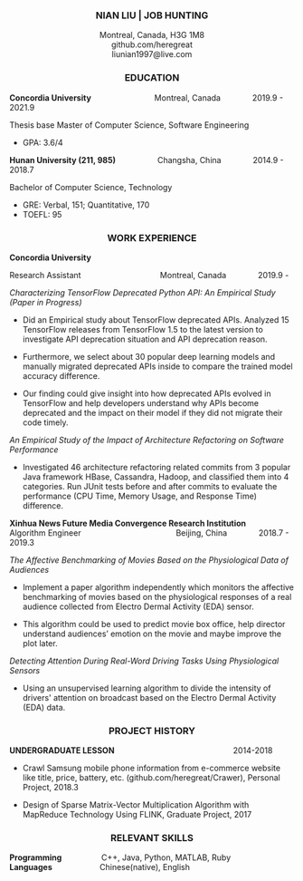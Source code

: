 ### **<center>NIAN LIU | JOB HUNTING</center>**
<center>Montreal, Canada, H3G 1M8  </center>  
<center>github.com/heregreat  </center>  
<center>liunian1997@live.com  </center>  


### **<center>EDUCATION</center>**
		
**Concordia University**&#8195;&#8195;&#8195;&#8195;&#8195;&#8195;&#8195;&#8195;Montreal, Canada&#8195;&#8195;&#8195;&#8195;2019.9 - 2021.9

Thesis base Master of Computer Science, Software Engineering

- GPA: 3.6/4

**Hunan University (211, 985)**&#8195;&#8195;&#8195;&#8195;&#8195;
Changsha, China&#8195;&#8195;&#8195;&#8195;2014.9 - 2018.7

Bachelor of Computer Science, Technology	

- GRE: Verbal, 151; Quantitative, 170
- TOEFL: 95


### **<center>WORK EXPERIENCE</center>**
**Concordia University**

Research Assistant&#8195;&#8195;&#8195;&#8195;&#8195;&#8195;&#8195;&#8195;&#8195;&#8195;Montreal, Canada&#8195;&#8195;&#8195;&#8195;2019.9 -       

*Characterizing TensorFlow Deprecated Python API: An Empirical Study (Paper in Progress)*

- Did an Empirical study about TensorFlow deprecated APIs. Analyzed 15 TensorFlow releases from TensorFlow 1.5 to the latest version to investigate API deprecation situation and API deprecation reason. 

- Furthermore, we select about 30 popular deep learning models and manually migrated deprecated APIs inside to compare the trained model accuracy difference.

- Our finding could give insight into how deprecated APIs evolved in TensorFlow and help developers understand why APIs become deprecated and the impact on their model if they did not migrate their code timely.

*An Empirical Study of the Impact of Architecture Refactoring on Software Performance*

- Investigated 46 architecture refactoring related commits from 3 popular Java framework HBase, Cassandra, Hadoop, and classified them into 4 categories. Run JUnit tests before and after commits to evaluate the performance (CPU Time, Memory Usage, and Response Time) difference.


**Xinhua News Future Media Convergence Research Institution**     
Algorithm Engineer&#8195;&#8195;&#8195;&#8195;&#8195;&#8195;&#8195;&#8195;&#8195;&#8195;&#8195;&#8195;Beijing, China&#8195;&#8195;&#8195;&#8195;2018.7 - 2019.3


*The Affective Benchmarking of Movies Based on the Physiological Data of Audiences*

- Implement a paper algorithm independently which monitors the affective benchmarking of movies based on the physiological responses of a real audience collected from Electro Dermal Activity (EDA) sensor.

- This algorithm could be used to predict movie box office, help director understand audiences’ emotion on the movie and maybe improve the plot later.



*Detecting Attention During Real-Word Driving Tasks Using Physiological Sensors* 	

- Using an unsupervised learning algorithm to divide the intensity of drivers' attention on broadcast based on the Electro Dermal Activity (EDA) data. 



### **<center>PROJECT HISTORY</center>**

**UNDERGRADUATE LESSON**&#8195;&#8195;&#8195;&#8195;&#8195;&#8195;&#8195;&#8195;&#8195;&#8195;&#8195;&#8195;&#8195;&#8195;&#8195;2014-2018

 - Crawl Samsung mobile phone information from e-commerce website like title, price, battery, etc. (github.com/heregreat/Crawer), 			Personal Project, 2018.3

- Design of Sparse Matrix-Vector Multiplication Algorithm with MapReduce Technology Using FLINK, 			Graduate Project, 2017


### **<center>RELEVANT SKILLS</center>**

**Programming**&#8195;&#8195;&#8195;&#8195;&#8195;C++, Java, Python, MATLAB, Ruby  
**Languages**&#8195;&#8195;&#8195;&#8195;&#8195;&#8195;Chinese(native), English
